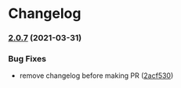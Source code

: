 # Changelog
### [2.0.7](https://github.com/lpatino10/automated-release-testing/compare/2.0.6...2.0.7) (2021-03-31)


### Bug Fixes

* remove changelog before making PR ([2acf530](https://github.com/lpatino10/automated-release-testing/commit/2acf530b13f31a297a757ba3cb70be7697bf029b))
